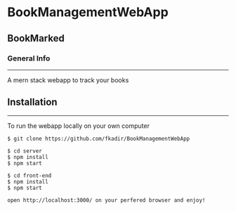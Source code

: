 # BookManagementWebApp
## BookMarked
### General Info
***
A mern stack webapp to track your books 

## Installation
***
To run the webapp locally on your own computer 
```
$ git clone https://github.com/fkadir/BookManagementWebApp

$ cd server 
$ npm install 
$ npm start 

$ cd front-end 
$ npm install
$ npm start 

open http://localhost:3000/ on your perfered browser and enjoy!
